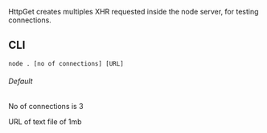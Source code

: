 HttpGet creates multiples XHR requested inside the node server, for testing connections.

## CLI
```
node . [no of connections] [URL]
```

###### Default

No of connections is 3

URL of text file of 1mb

